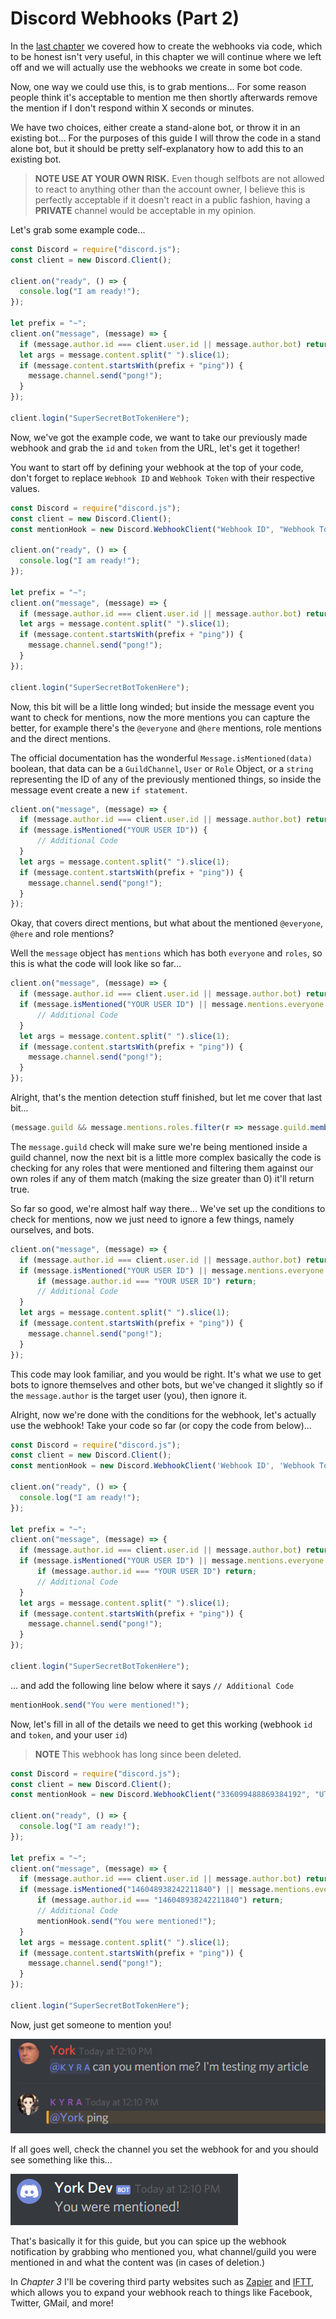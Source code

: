 # Discord Webhooks \(Part 2\)

In the [last chapter](https://github.com/AnIdiotsGuide/discordjs-bot-guide/tree/6d360a9eb88ca7eab83f6534bc0e042809aec1d2/coding-guides/discord-webhooks-part1.md) we covered how to create the webhooks via code, which to be honest isn't very useful, in this chapter we will continue where we left off and we will actually use the webhooks we create in some bot code.

Now, one way we could use this, is to grab mentions... For some reason people think it's acceptable to mention me then shortly afterwards remove the mention if I don't respond within X seconds or minutes.

We have two choices, either create a stand-alone bot, or throw it in an existing bot... For the purposes of this guide I will throw the code in a stand alone bot, but it should be pretty self-explanatory how to add this to an existing bot.

> **NOTE USE AT YOUR OWN RISK.** Even though selfbots are not allowed to react to anything other than the account owner, I believe this is perfectly acceptable if it doesn't react in a public fashion, having a **PRIVATE** channel would be acceptable in my opinion.

Let's grab some example code...

```javascript
const Discord = require("discord.js");
const client = new Discord.Client();

client.on("ready", () => {
  console.log("I am ready!");
});

let prefix = "~";
client.on("message", (message) => {
  if (message.author.id === client.user.id || message.author.bot) return;
  let args = message.content.split(" ").slice(1);
  if (message.content.startsWith(prefix + "ping")) {
    message.channel.send("pong!");
  }
});

client.login("SuperSecretBotTokenHere");
```

Now, we've got the example code, we want to take our previously made webhook and grab the `id` and `token` from the URL, let's get it together!

You want to start off by defining your webhook at the top of your code, don't forget to replace `Webhook ID` and `Webhook Token` with their respective values.

```javascript
const Discord = require("discord.js");
const client = new Discord.Client();
const mentionHook = new Discord.WebhookClient("Webhook ID", "Webhook Token");

client.on("ready", () => {
  console.log("I am ready!");
});

let prefix = "~";
client.on("message", (message) => {
  if (message.author.id === client.user.id || message.author.bot) return;
  let args = message.content.split(" ").slice(1);
  if (message.content.startsWith(prefix + "ping")) {
    message.channel.send("pong!");
  }
});

client.login("SuperSecretBotTokenHere");
```

Now, this bit will be a little long winded; but inside the message event you want to check for mentions, now the more mentions you can capture the better, for example there's the `@everyone` and `@here` mentions, role mentions and the direct mentions.

The official documentation has the wonderful `Message.isMentioned(data)` boolean, that data can be a `GuildChannel`, `User` or `Role` Object, or a `string` representing the ID of any of the previously mentioned things, so inside the message event create a new `if statement`.

```javascript
client.on("message", (message) => {
  if (message.author.id === client.user.id || message.author.bot) return;
  if (message.isMentioned("YOUR USER ID")) {
      // Additional Code
  }
  let args = message.content.split(" ").slice(1);
  if (message.content.startsWith(prefix + "ping")) {
    message.channel.send("pong!");
  }
});
```

Okay, that covers direct mentions, but what about the mentioned `@everyone`, `@here` and role mentions?

Well the `message` object has `mentions` which has both `everyone` and `roles`, so this is what the code will look like so far...

```javascript
client.on("message", (message) => {
  if (message.author.id === client.user.id || message.author.bot) return;
  if (message.isMentioned("YOUR USER ID") || message.mentions.everyone || (message.guild && message.mentions.roles.filter(r => message.guild.member("YOUR USER ID").roles.has(r.id)).size > 0)) {
      // Additional Code
  }
  let args = message.content.split(" ").slice(1);
  if (message.content.startsWith(prefix + "ping")) {
    message.channel.send("pong!");
  }
});
```

Alright, that's the mention detection stuff finished, but let me cover that last bit...

```javascript
(message.guild && message.mentions.roles.filter(r => message.guild.member("YOUR USER ID").roles.has(r.id)).size > 0)
```

The `message.guild` check will make sure we're being mentioned inside a guild channel, now the next bit is a little more complex basically the code is checking for any roles that were mentioned and filtering them against our own roles if any of them match \(making the size greater than 0\) it'll return true.

So far so good, we're almost half way there... We've set up the conditions to check for mentions, now we just need to ignore a few things, namely ourselves, and bots.

```javascript
client.on("message", (message) => {
  if (message.author.id === client.user.id || message.author.bot) return;
  if (message.isMentioned("YOUR USER ID") || message.mentions.everyone || (message.guild && message.mentions.roles.filter(r => message.guild.member("YOUR USER ID").roles.has(r.id)).size > 0)) {
      if (message.author.id === "YOUR USER ID") return;
      // Additional Code
  }
  let args = message.content.split(" ").slice(1);
  if (message.content.startsWith(prefix + "ping")) {
    message.channel.send("pong!");
  }
});
```

This code may look familiar, and you would be right. It's what we use to get bots to ignore themselves and other bots, but we've changed it slightly so if the `message.author` is the target user \(you\), then ignore it.

Alright, now we're done with the conditions for the webhook, let's actually use the webhook! Take your code so far \(or copy the code from below\)...

```javascript
const Discord = require("discord.js");
const client = new Discord.Client();
const mentionHook = new Discord.WebhookClient('Webhook ID', 'Webhook Token');

client.on("ready", () => {
  console.log("I am ready!");
});

let prefix = "~";
client.on("message", (message) => {
  if (message.author.id === client.user.id || message.author.bot) return;
  if (message.isMentioned("YOUR USER ID") || message.mentions.everyone || (message.guild && message.mentions.roles.filter(r => message.guild.member("YOUR USER ID").roles.has(r.id)).size > 0)) {
      if (message.author.id === "YOUR USER ID") return;
      // Additional Code
  }
  let args = message.content.split(" ").slice(1);
  if (message.content.startsWith(prefix + "ping")) {
    message.channel.send("pong!");
  }
});

client.login("SuperSecretBotTokenHere");
```

... and add the following line below where it says `// Additional Code`

```javascript
mentionHook.send("You were mentioned!");
```

Now, let's fill in all of the details we need to get this working \(webhook `id` and `token`, and your user `id`\)

> **NOTE** This webhook has long since been deleted.

```javascript
const Discord = require("discord.js");
const client = new Discord.Client();
const mentionHook = new Discord.WebhookClient("336099488869384192", "UT_jumpd9cEi3X7Dxls0pv9_dscvTSB5oDAVHEWhMh2Psz8n0ZwAVr7JjSszfu5z7BGH");

client.on("ready", () => {
  console.log("I am ready!");
});

let prefix = "~";
client.on("message", (message) => {
  if (message.author.id === client.user.id || message.author.bot) return;
  if (message.isMentioned("146048938242211840") || message.mentions.everyone || (message.guild && message.mentions.roles.filter(r => message.guild.member("146048938242211840").roles.has(r.id)).size > 0)) {
      if (message.author.id === "146048938242211840") return;
      // Additional Code
      mentionHook.send("You were mentioned!");
  }
  let args = message.content.split(" ").slice(1);
  if (message.content.startsWith(prefix + "ping")) {
    message.channel.send("pong!");
  }
});

client.login("SuperSecretBotTokenHere");
```

Now, just get someone to mention you!

![Getting Mentioned](../.gitbook/assets/wh06.png)

If all goes well, check the channel you set the webhook for and you should see something like this...

![You got Mentioned!](../.gitbook/assets/wh07.png)

That's basically it for this guide, but you can spice up the webhook notification by grabbing who mentioned you, what channel/guild you were mentioned in and what the content was \(in cases of deletion.\)

In _Chapter 3_ I'll be covering third party websites such as [Zapier](https://zapier.com/) and [IFTT](https://ifttt.com/), which allows you to expand your webhook reach to things like Facebook, Twitter, GMail, and more!


